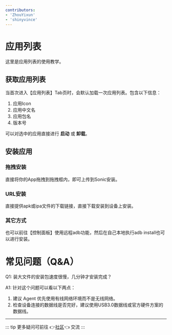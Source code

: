 ```yaml
---
contributors:
- 'ZhouYixun'
- 'shinyvince'
---
```


# 应用列表

这里是应用列表的使用教学。

## 获取应用列表

当首次进入【应用列表】Tab页时，会默认加载一次应用列表。包含以下信息：
1. 应用Icon
2. 应用中文名
3. 应用包名
4. 版本号

可以对选中的应用直接进行 **启动** 或 **卸载**。

## 安装应用

### 拖拽安装

直接将你的App拖拽到拖拽框内，即可上传到Sonic安装。

### URL安装

直接提供apk或ipa文件的下载链接，直接下载安装到设备上安装。

### 其它方式

也可以前往【控制面板】使用远程adb功能，然后在自己本地执行adb install也可以进行安装。

# 常见问题（Q&A）

Q1: 装大文件的安装包速度很慢，几分钟才安装完成？

A1: 针对这个问题可以看以下两点：
1. 建议 Agent 优先使用有线网络环境而不是无线网络。
2. 检查设备连接的数据线是否完好，建议使用USB3.0数据线或官方硬件方案的数据线。

---

::: tip
更多疑问可前往 👉[社区](https://sonic-cloud.wiki)👈 交流
:::
